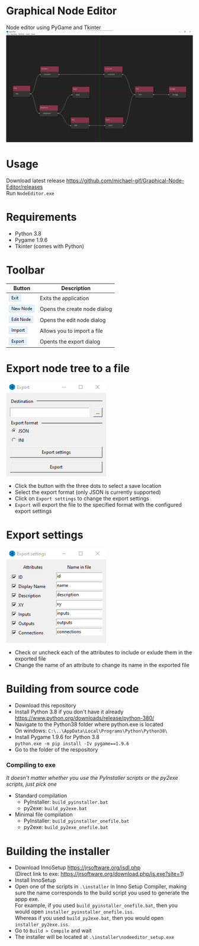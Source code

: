 # Graphical Node Editor
Node editor using PyGame and Tkinter  
![Example](https://github.com/michael-gif/Graphical-Node-Editor/blob/main/docs/example.png)

# Usage
Download latest release https://github.com/michael-gif/Graphical-Node-Editor/releases  
Run `NodeEditor.exe`

# Requirements
- Python 3.8
- Pygame 1.9.6
- Tkinter (comes with Python)

# Toolbar
| Button | Description |
| ------ | ----------- |
| ![Exit](https://github.com/michael-gif/Graphical-Node-Editor/blob/main/docs/exit.png) | Exits the application |
| ![New Node](https://github.com/michael-gif/Graphical-Node-Editor/blob/main/docs/new_node.png) | Opens the create node dialog |
| ![Edit Node](https://github.com/michael-gif/Graphical-Node-Editor/blob/main/docs/edit_node.png) | Opens the edit node dialog |
| ![Import](https://github.com/michael-gif/Graphical-Node-Editor/blob/main/docs/import.png) | Allows you to import a file |
| ![Export](https://github.com/michael-gif/Graphical-Node-Editor/blob/main/docs/export.png) | Opents the export dialog |

# Export node tree to a file
![Export settings](https://github.com/michael-gif/Graphical-Node-Editor/blob/main/docs/export_dialog.png)  
- Click the button with the three dots to select a save location
- Select the export format (only JSON is currently supported)
- Click on `Export settings` to change the export settings
- `Export` will export the file to the specified format with the configured export settings

# Export settings
![Export settings](https://github.com/michael-gif/Graphical-Node-Editor/blob/main/docs/export_settings.png)  
- Check or uncheck each of the attributes to include or exlude them in the exported file
- Change the name of an attribute to change its name in the exported file

# Building from source code
- Download this repository
- Install Python 3.8 if you don't have it already 
  https://www.python.org/downloads/release/python-380/
- Navigate to the Python38 folder where python.exe is located  
  On windows: `C:\..\AppData\Local\Programs\Python\Python38\`
- Install Pygame 1.9.6 for Python 3.8  
  `python.exe -m pip install -Iv pygame==1.9.6`
- Go to the folder of the respository
### Compiling to exe
*It doesn't matter whether you use the PyInstaller scripts or the py2exe scripts, just pick one*
- Standard compilation
  - PyInstaller: `build_pyinstaller.bat`  
  - py2exe: `build_py2exe.bat`
- Minimal file compilation
  - PyInstaller: `build_pyinstaller_onefile.bat`
  - py2exe: `build_py2exe_onefile.bat`

# Building the installer
- Download InnoSetup https://jrsoftware.org/isdl.php  
  (Direct link to exe: https://jrsoftware.org/download.php/is.exe?site=1)
- Install InnoSetup
- Open one of the scripts in `.\installer` in Inno Setup Compiler, making sure the name corresponds to the build script you used to generate the appp exe.  
  For example, if you used `build_pyinstaller_onefile.bat`, then you would open `installer_pyinstaller_onefile.iss`.  
  Whereas if you used `build_py2exe.bat`, then you would open `installer_py2exe.iss`.
- Go to `Build > Compile` and wait
- The installer will be located at `.\installer\nodeeditor_setup.exe`
